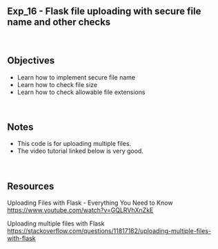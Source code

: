 ## Exp_16 - Flask file uploading with secure file name and other checks

<br>

## Objectives

- Learn how to implement secure file name
- Learn how to check file size
- Learn how to check allowable file extensions

<br>

## Notes

- This code is for uploading multiple files.
- The video tutorial linked below is very good.

<br>

## Resources

Uploading Files with Flask - Everything You Need to Know<br>
https://www.youtube.com/watch?v=GQLRVhXnZkE

Uploading multiple files with Flask<br>
https://stackoverflow.com/questions/11817182/uploading-multiple-files-with-flask
